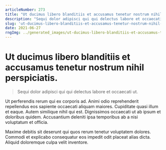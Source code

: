 ```yaml
---
articleNumber: 273
title: "Ut ducimus libero blanditiis et accusamus tenetur nostrum nihil perspiciatis."
description: "Sequi dolor adipisci qui qui delectus labore et occaecati ut."
slug: 'ut-ducimus-libero-blanditiis-et-accusamus-tenetur-nostrum-nihil-perspiciatis.'
date: 2021-06-27
rngImg: ../generated_images/ut-ducimus-libero-blanditiis-et-accusamus-tenetur-nostrum-nihil-perspiciatis..jpg
---
```


# Ut ducimus libero blanditiis et accusamus tenetur nostrum nihil perspiciatis.

> Sequi dolor adipisci qui qui delectus labore et occaecati ut.

Ut perferendis rerum qui ex corporis ad. Animi odio reprehenderit repellendus eos sapiente occaecati aliquam maiores. Cupiditate quasi illum et eaque. Autem similique nihil qui est. Dignissimos occaecati ut ab ipsum et doloribus quidem. Accusantium deleniti ipsa temporibus ab a nisi voluptatum et officia.
 Maxime debitis sit deserunt qui quos rerum tenetur voluptatem dolores. Commodi et explicabo consequatur eos impedit odit placeat alias dicta. Aliquid doloremque culpa velit inventore.
